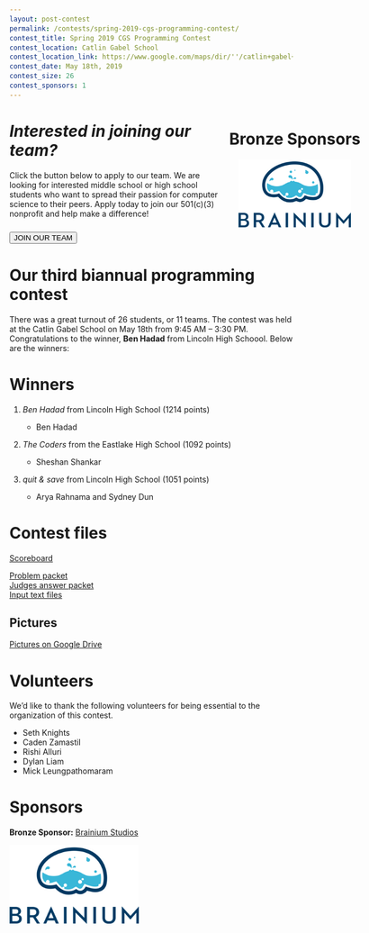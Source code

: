 ```yaml
---
layout: post-contest
permalink: /contests/spring-2019-cgs-programming-contest/
contest_title: Spring 2019 CGS Programming Contest
contest_location: Catlin Gabel School
contest_location_link: https://www.google.com/maps/dir/''/catlin+gabel+school/data=!4m5!4m4!1m0!1m2!1m1!1s0x549509433a879379:0x688f19935355949f?sa=X&ved=2ahUKEwj2kdrV45fdAhXfHTQIHUdLBt0Q9RcwE3oECAcQEw
contest_date: May 18th, 2019
contest_size: 26
contest_sponsors: 1
---
```


<div style="float: right; margin-right: -120px; margin-left: 10px; text-align: center;">
  <h1 style="text-align: left;"><b>Bronze Sponsors</b></h1>
  <a href="http://www.brainiumstudios.com"><img src="/assets/images/sponsor_brainium.png" alt="Brainium" style="width: 200px;"></a>
</div>

# _Interested in joining our team?_

Click the button below to apply to our team. We are looking for interested middle school or high school students who want to spread their passion for computer science to their peers. Apply today to join our 501(c)(3) nonprofit and help make a difference!

<a href = "/contests/create"><button class = "contests-header-section-button" style="margin-top:10px">JOIN OUR TEAM</button></a>

# Our third biannual programming contest

There was a great turnout of 26 students, or 11 teams. The contest was held at the Catlin Gabel School on May 18th from 9:45 AM – 3:30 PM. Congratulations to the winner, **Ben Hadad** from Lincoln High Schoool. Below are the winners:

# Winners

1. _Ben Hadad_  from Lincoln High School (1214 points)

    - Ben Hadad
2. _The Coders_  from the Eastlake High School (1092 points)

    - Sheshan Shankar
3. _quit & save_  from Lincoln High School (1051 points)

    - Arya Rahnama and Sydney Dun


# Contest files

[Scoreboard](https://docs.google.com/spreadsheets/d/1tD_sFDci0lnAg4C4sNOxNmz_31zP_5QErProZ0i0iD4/edit#gid=0)

[Problem packet](https://docs.google.com/document/d/1iVLMorv6arotkuMLd8wNshUAkIrjw7elnPa2ZUnusWU/edit)  
[Judges answer packet](https://docs.google.com/document/d/1pP-AtIZokdp_MYNm_M_8BVDlv8kGiFeFjs9mLkCdYYQ/edit)  
[Input text files](https://slack-redir.net/link?url=https%3A%2F%2Fdrive.google.com%2Fdrive%2Ffolders%2F1P6uYfbE3QcEuOaDrQFj7jlR12lRm7gJ_%3Fusp%3Dsharing)

## Pictures

[Pictures on Google Drive](https://slack-redir.net/link?url=https%3A%2F%2Fphotos.google.com%2Fshare%2FAF1QipPjpEWj3b-4_vf81XSAbhuq0qv6bnGA47LTDeIac72HfScnOJuKYPhKddlr8adZ9A%3Fkey%3Dc3d2czdUYlJMdkhqYlhOMGhpNUFGRWthLWN5SFhn)

# Volunteers

We’d like to thank the following volunteers for being essential to the organization of this contest.

- Seth Knights
- Caden Zamastil
- Rishi Alluri
- Dylan Liam
- Mick Leungpathomaram

# Sponsors

**Bronze Sponsor:** <a href="http://www.brainiumstudios.com">Brainium Studios</a>

<a href="http://www.brainiumstudios.com"><img src="/assets/images/sponsor_brainium.png" alt="Brainium Studioos" style="width: 230px; margin-right: 20px; display: block;"></a>